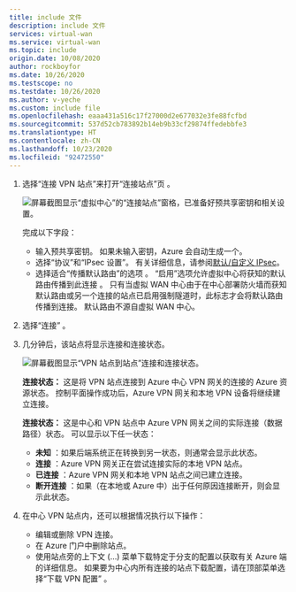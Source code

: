 ```yaml
---
title: include 文件
description: include 文件
services: virtual-wan
ms.service: virtual-wan
ms.topic: include
origin.date: 10/08/2020
author: rockboyfor
ms.date: 10/26/2020
ms.testscope: no
ms.testdate: 10/26/2020
ms.author: v-yeche
ms.custom: include file
ms.openlocfilehash: eaaa431a516c17f27000d2e677032e3fe88fcfbd
ms.sourcegitcommit: 537d52cb783892b14eb9b33cf29874ffedebbfe3
ms.translationtype: HT
ms.contentlocale: zh-CN
ms.lasthandoff: 10/23/2020
ms.locfileid: "92472550"
---
```

1. 选择“连接 VPN 站点”来打开“连接站点”页   。

    ![屏幕截图显示“虚拟中心”的“连接站点”窗格，已准备好预共享密钥和相关设置。](./media/virtual-wan-tutorial-connect-vpn-site-include/connect.png "连接")

    完成以下字段：

    * 输入预共享密钥。 如果未输入密钥，Azure 会自动生成一个。
    * 选择“协议”和“IPsec 设置”。 有关详细信息，请参阅[默认/自定义 IPsec](../articles/virtual-wan/virtual-wan-ipsec.md)。
    * 选择适合“传播默认路由”的选项  。 “启用”选项允许虚拟中心将获知的默认路由传播到此连接  。 只有当虚拟 WAN 中心由于在中心部署防火墙而获知默认路由或另一个连接的站点已启用强制隧道时，此标志才会将默认路由传播到连接。 默认路由不源自虚拟 WAN 中心。

2. 选择“连接”  。
3. 几分钟后，该站点将显示连接和连接状态。

    ![屏幕截图显示“VPN 站点到站点”连接和连接状态。](./media/virtual-wan-tutorial-connect-vpn-site-include/status.png "status")

    **连接状态：** 这是将 VPN 站点连接到 Azure 中心 VPN 网关的连接的 Azure 资源状态。 控制平面操作成功后，Azure VPN 网关和本地 VPN 设备将继续建立连接。

    **连接状态：** 这是中心和 VPN 站点中 Azure VPN 网关之间的实际连接（数据路径）状态。 可以显示以下任一状态：

    * **未知** ：如果后端系统正在转换到另一状态，则通常会显示此状态。
    * **连接** ：Azure VPN 网关正在尝试连接实际的本地 VPN 站点。
    * **已连接** ：Azure VPN 网关和本地 VPN 站点之间已建立连接。
    * **断开连接** ：如果（在本地或 Azure 中）出于任何原因连接断开，则会显示此状态。
4. 在中心 VPN 站点内，还可以根据情况执行以下操作： 

   * 编辑或删除 VPN 连接。
   * 在 Azure 门户中删除站点。
   * 使用站点旁的上下文 (…) 菜单下载特定于分支的配置以获取有关 Azure 端的详细信息。 如果要为中心内所有连接的站点下载配置，请在顶部菜单选择“下载 VPN 配置”  。

<!-- Update_Description: update meta properties, wording update, update link -->